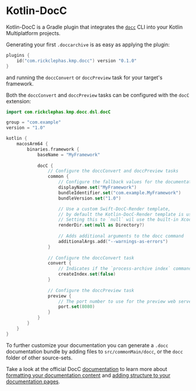# Kotlin-DocC

Kotlin-DocC is a Gradle plugin that integrates the [`docc`](https://github.com/apple/swift-docc)
CLI into your Kotlin Multiplatform projects.

Generating your first `.doccarchive` is as easy as applying the plugin:

```kotlin
plugins {
    id("com.rickclephas.kmp.docc") version "0.1.0"
}
```

and running the `doccConvert` or `doccPreview` task for your target's framework.

Both the `doccConvert` and `doccPreview` tasks can be configured with the `docC` extension:

```kotlin
import com.rickclephas.kmp.docc.dsl.docC

group = "com.example"
version = "1.0"

kotlin {
    macosArm64 {
        binaries.framework {
            baseName = "MyFramework"
            
            docC {
                // Configure the doccConvert and doccPreview tasks
                common {
                    // Configure the fallback values for the documentation bundle's Info.plist properties
                    displayName.set("MyFramework")
                    bundleIdentifier.set("com.example.MyFramework")
                    bundleVersion.set("1.0")

                    // Use a custom Swift-DocC-Render template,
                    // by default the Kotlin-DocC-Render template is used.
                    // Setting this to `null` wil use the built-in Xcode template.
                    renderDir.set(null as Directory?)
                    
                    // Adds additional arguments to the docc command
                    additionalArgs.add("--warnings-as-errors")
                }
                
                // Configure the doccConvert task
                convert {
                    // Indicates if the `process-archive index` command should be run 
                    createIndex.set(false)
                }
                
                // Configure the doccPreview task
                preview {
                    // The port number to use for the preview web server
                    port.set(8080)
                }
            }
        }
    }
}
```

To further customize your documentation you can generate a `.docc` documentation bundle by adding files to
`src/commonMain/docc`, or the `docc` folder of other source-sets.

Take a look at the official DocC [documentation](https://www.swift.org/documentation/docc) to learn more about
[formatting your documentation content](https://www.swift.org/documentation/docc/formatting-your-documentation-content)
and [adding structure to your documentation pages](https://www.swift.org/documentation/docc/adding-structure-to-your-documentation-pages).
